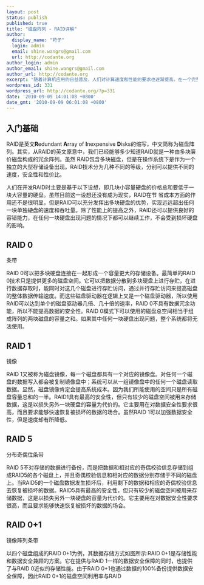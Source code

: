 ```yaml
---
layout: post
status: publish
published: true
title: "磁盘阵列 - RAID详解"
author:
  display_name: "莳子"
  login: admin
  email: shine.wangrs@gmail.com
  url: http://codante.org
author_login: admin
author_email: shine.wangrs@gmail.com
author_url: http://codante.org
excerpt: "随着计算机应用的日益普及，人们对计算速度和性能的要求也逐渐提高。在一个完整的计算机系统中，CPU和内存的作用固然重要，但是数据存储设备性能的好坏和速度的快慢也直接影响到整个系统的表现。RAID技术起初主要应用于服务器高端市场，但是随着个人用户市场的成熟和发展，正不断向低端市场靠拢，从而为用户提供了一种既可以提升硬盘速度，又能够确保数据安全性的良好的解决方案。"
wordpress_id: 331
wordpress_url: http://codante.org/?p=331
date: '2010-09-09 14:01:08 +0800'
date_gmt: '2010-09-09 06:01:08 +0800'
---
```



## 入门基础

RAID是英文**R**edundant **A**rray of **I**nexpensive  **D**isks的缩写，中文简称为磁盘阵列。其实，从RAID的英文原意中，我们已经能够多少知道RAID就是一种由多块廉价磁盘构成的冗余阵列。虽然 RAID包含多块磁盘，但是在操作系统下是作为一个独立的大型存储设备出现。RAID技术分为几种不同的等级，分别可以提供不同的速度，安全性和性价比。

人们在开发RAID时主要是基于以下设想，即几块小容量硬盘的价格总和要低于一块大容量的硬盘。虽然目前这一设想还没有成为现实，RAID在节 省成本方面的作用还不是很明显，但是RAID可以充分发挥出多块硬盘的优势，实现远远超出任何一块单独硬盘的速度和吞吐量。除了性能上的提高之外，RAID还可以提供良好的容错能力，在任何一块硬盘出现问题的情况下都可以继续工作，不会受到损坏硬盘的影响。

## RAID 0

条带

RAID 0可以把多块硬盘连接在一起形成一个容量更大的存储设备。最简单的RAID 0技术只是提供更多的磁盘空间。它可以把数据分散到多块硬盘上进行存贮，在进行数据存取时，能同时对这几个磁盘进行存贮访问，通过并行存贮访问来提高磁盘的整体数据传输速度。而这些磁盘驱动器在逻辑上又是一个磁盘驱动器，所以使用RAID可以达到单个的磁盘驱动器几倍、几十倍的速率，RAID 0不具有数据冗余功能，所以不能提高数据的安全性。RAID 0模式下可以使用的磁盘总空间相当于组成阵列的两块磁盘的容量之和。如果其中任何一块硬盘出现问题，整个系统都将无法使用。

## RAID 1

镜像

RAID 1又被称为磁盘镜像，每一个磁盘都具有一个对应的镜像盘。对任何一个磁盘的数据写入都会被复制镜像盘中；系统可以从一组镜像盘中的任何一个磁盘读取数据。显然，磁盘镜像肯定会提高系统成本。因为我们所能使用的空间只是所有磁盘容量总和的一半。RAID1具有最高的安全性，但只有较少的磁盘空间被用来存储数据，这是以损失另外一块硬盘的容量为代价的。它主要用在对数据安全性要求很高，而且要求能够快速恢复被损坏的数据的场合。虽然RAID 1可以加强数据安全性，但是速度却有所降低。

## RAID 5

分布奇偶位条带

RAID 5不对存储的数据进行备份，而是把数据和相对应的奇偶校验信息存储到组成RAID5的各个磁盘上，并且奇偶校验信息和相对应的数据分别存储于不同的磁盘上。当RAID5的一个磁盘数据发生损坏后，利用剩下的数据和相应的奇偶校验信息去恢复被损坏的数据。RAID5具有最高的安全性，但只有较少的磁盘空间被用来存储数据，这是以损失另外一块硬盘的容量为代价的。它主要用在对数据安全性要求很高，而且要求能够快速恢复被损坏的数据的场合。

## RAID 0+1

镜像阵列条带

以四个磁盘组成的RAID 0+1为例，其数据存储方式如图所示:RAID 0+1是存储性能和数据安全兼顾的方案。它在提供与RAID 1一样的数据安全保障的同时，也提供了与RAID 0近似的存储性能。由于RAID 0+1也通过数据的100%备份提供数据安全保障，因此RAID 0+1的磁盘空间利用率与RAID